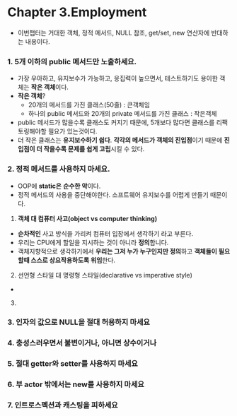 # Chapter 3.Employment

- 이번챕터는 거대한 객체, 정적 메서드, NULL 참조, get/set, new 연산자에 반대하는 내용이다.

### 1. 5개 이하의 public 메서드만 노출하세요.

- 가장 우아하고, 유지보수가 가능하고, 응집력이 높으면서, 테스트하기도 용이한 객체는 **작은 객체**이다.
- **작은 객체**?
    - 20개의 메서드를 가진 클래스(50줄) : 큰객체임
    - 하나의 public 메서드와 20개의 private 메서드를 가진 클래스 : 작은객체
- public 메서드가 많을수록 클래스도 커지기 때문에, 5개보다 많다면 클래스를 리팩토링해야할 필요가 있는것이다.
- 더 작은 클래스는 **유지보수하기 쉽다**. **각각의 메서드가 객체의 진입점**이기 때문에 **진입점이 더 작을수록 문제를 쉽게 고립**시킬 수 있다.

### 2. 정적 메서드를 사용하지 마세요.

- OOP에 **static은** **순수한 악**이다.
- 정적 메서드의 사용을 중단해야한다. 소프트웨어 유지보수를 어렵게 만들기 때문이다.

1) **객체 대 컴퓨터 사고(object vs computer thinking)**

- **순차적인** 사고 방식을 가리켜 컴퓨터 입장에서 생각하기 라고 부른다.
- 우리는 CPU에게 할일을 지시하는 것이 아니라 **정의**합니다.
- 객체지향적으로 생각하기에서 **우리는 그저 누가 누구인지만 정의**하고 **객체들이 필요할때 스스로 상요작용하도록 위임**한다.

2) 선언형 스타일 대 명령형 스타일(declarative vs imperative style)

-

3)

### 3. 인자의 값으로 NULL을 절대 허용하지 마세요

### 4. 충성스러우면서 불변이거나, 아니면 상수이거나

### 5. 절대 getter와 setter를 사용하지 마세요

### 6. 부 actor 밖에서는 new를 사용하지 마세요

### 7. 인트로스펙션과 캐스팅을 피하세요
